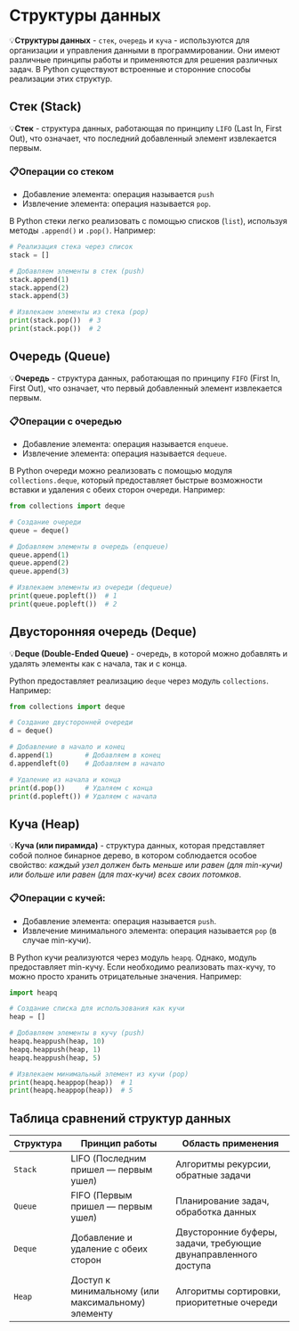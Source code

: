 # Структуры данных

💡**Структуры данных** - `стек`, `очередь` и `куча` - используются для организации и управления данными в программировании. 
Они имеют различные принципы работы и применяются для решения различных задач. В Python существуют встроенные и сторонние способы реализации этих структур.

## Стек (Stack)
💡**Стек** - структура данных, работающая по принципу `LIFO` (Last In, First Out), что означает, что последний добавленный элемент извлекается первым.

### 📋Операции со стеком
  - Добавление элемента: операция называется `push`
  - Извлечение элемента: операция называется `pop`.

В Python стеки легко реализовать с помощью списков (`list`), используя методы `.append()` и `.pop()`. Например:
```python
# Реализация стека через список
stack = []

# Добавляем элементы в стек (push)
stack.append(1)
stack.append(2)
stack.append(3)

# Извлекаем элементы из стека (pop)
print(stack.pop())  # 3
print(stack.pop())  # 2
```

## Очередь (Queue)
💡**Очередь** - структура данных, работающая по принципу `FIFO` (First In, First Out), что означает, что первый добавленный элемент извлекается первым.

### 📋Операции с очередью
  - Добавление элемента: операция называется `enqueue`.
  - Извлечение элемента: операция называется `dequeue`.

В Python очереди можно реализовать с помощью модуля `collections.deque`, который предоставляет быстрые возможности вставки и удаления с обеих сторон очереди. Например:
```python
from collections import deque

# Создание очереди
queue = deque()

# Добавляем элементы в очередь (enqueue)
queue.append(1)
queue.append(2)
queue.append(3)

# Извлекаем элементы из очереди (dequeue)
print(queue.popleft())  # 1
print(queue.popleft())  # 2
```

## Двусторонняя очередь (Deque)
💡**Deque (Double-Ended Queue)** - очередь, в которой можно добавлять и удалять элементы как с начала, так и с конца. 

Python предоставляет реализацию `deque` через модуль `collections`. Например:
```python
from collections import deque

# Создание двусторонней очереди
d = deque()

# Добавление в начало и конец
d.append(1)        # Добавляем в конец
d.appendleft(0)    # Добавляем в начало

# Удаление из начала и конца
print(d.pop())     # Удаляем с конца
print(d.popleft()) # Удаляем с начала
```

## Куча (Heap)
💡**Куча (или пирамида)** - структура данных, которая представляет собой полное бинарное дерево, в котором соблюдается особое свойство: *каждый узел должен быть меньше или равен (для min-кучи) или больше или равен (для max-кучи) всех своих потомков*. 

### 📋Операции с кучей:
  - Добавление элемента: операция называется `push`.
  - Извлечение минимального элемента: операция называется `pop` (в случае min-кучи).
    
В Python кучи реализуются через модуль `heapq`. Однако, модуль предоставляет min-кучу. Если необходимо реализовать max-кучу, то можно просто хранить отрицательные значения. Например: 
```python
import heapq

# Создание списка для использования как кучи
heap = []

# Добавляем элементы в кучу (push)
heapq.heappush(heap, 10)
heapq.heappush(heap, 1)
heapq.heappush(heap, 5)

# Извлекаем минимальный элемент из кучи (pop)
print(heapq.heappop(heap))  # 1
print(heapq.heappop(heap))  # 5
```

## Таблица сравнений структур данных
| Структура | Принцип работы | Область применения |
|-----------|----------------|--------------------|
| `Stack` | LIFO (Последним пришел — первым ушел) | Алгоритмы рекурсии, обратные задачи | 
| `Queue` | FIFO (Первым пришел — первым ушел)    | Планирование задач, обработка данных|
| `Deque` | Добавление и удаление с обеих сторон  | Двусторонние буферы, задачи, требующие двунаправленного доступа |
| `Heap`  | Доступ к минимальному (или максимальному) элементу | Алгоритмы сортировки, приоритетные очереди         |
